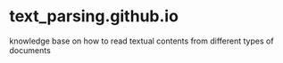 # text_parsing.github.io
knowledge base on how to read textual contents from different types of documents
